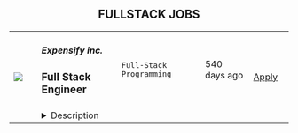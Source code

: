 <div align="center"><h2>FULLSTACK JOBS</h2></div><table><tr>
                <td width="100" height="100" rowspan="2">
                    <img src=https://wwr-pro.s3.amazonaws.com/logos/0018/4192/logo.gif>
                </td>
                <td width="300">
                    <h5>Expensify inc.</h5>
                    <h3> Full Stack Engineer</h3>
                </td>
                <td width="300">
                    <code>Full-Stack Programming</code>
                </td>
                <td width="200">
                <text>540 days ago</text>
                </td>
                <td width="100" rowspan="2">
                <a href=https://weworkremotely.com/remote-jobs/expensify-inc-full-stack-engineer align="right" target="_blank">Apply</a>
                </td>
            </tr>
            <tr>
                <td colspan="3">
                <details><summary>Description</summary>
                <img src="https://we-work-remotely.imgix.net/logos/0018/4192/logo.gif?ixlib=rails-4.0.0&w=50&h=50&dpr=2&fit=fill&auto=compress" />

<p>
  <strong>Headquarters:</strong> San Francisco, CA
    <br /><strong>URL:</strong> <a href="https://we.are.expensify.com/how-we-got-here">https://we.are.expensify.com/how-we-got-here</a>
</p>

<h1>Your Mission, Should You Choose to Accept:</h1><div>
<br>Join our passionate team of top-notch engineers to solve a real-world problem, and help people spend less time managing expenses and more time pursuing their real goals. As we revolutionize the way people manage their expenses, being part of the Expensify team means building the easiest, fastest, and most efficient platform to automate everything expense-related.<br><br><br>
</div><div>Our employees work from all over the world, but if you’re looking for a change of scene we offer visa sponsorship and relocation assistance to join us at one of our rad locations:</div><ul>
<li>San Francisco</li>
<li>Portland</li>
<li>Michigan</li>
<li>New York</li>
<li>London</li>
<li>Melbourne</li>
<li>And more to come!</li>
</ul><div>
<br>Even though we work hard at Expensify, we make sure our employees are happy. Our most talked about perk is our<a href="https://we.are.expensify.com/explore-the-world"> Offshore</a> where we spend a month abroad working from a remote location as a team. This year we’re going to Spain, do you want to join?<br><br><br>
</div><div>
<strong><br>About You<br></strong><br><br>
</div><div>
<br>Whether you’re building features like calendar integrations, importing credit card transactions, or pulling information from receipts, you’re self-driven and collaborative. You’re an autonomous individual who is passionate about writing beautiful and concise code. You’re willing to work with other engineers, designers, and customer facing teams to turn our dreams into reality. <br><br><br>
</div><div>
<br>As a Web Full Stack Engineer, your responsibilities include:<br><br><br>
</div><ul>
<li>Implementing improvements</li>
<li>Planning, building, and maintaining cross-stack features like accounting integrations, advanced receipt scanning, and more.</li>
<li>Guiding and enabling others in the organization: we'll share our editor tricks, dotfiles and productive workflows. Share yours!</li>
<li>Asking questions about things you don’t understand and challenging the status quo.<br><br><br>
</li>
</ul><div>
<br>For the best possible fit, we are looking for someone who:<br><br><br>
</div><ul>
<li>Has experience writing real-world software to solve real-world problems.</li>
<li>Communicates well, both interpersonally and in their code.</li>
<li>Is a natural problem solver, knows how to solve problems by automating their solutions.</li>
<li>Understands the role and impact that programming can have on the organization as a whole.</li>
<li>Wants to develop and grow their skills in programming and leadership within the organization.<br><br><br>
</li>
</ul><div>
<br>We are looking for people who have a strong understanding of algorithms and design patterns that can apply those concepts into a production level codebase. Knowledge and experience with Javascript, React, React Native, PHP, C++, Java, iOS or Android is a plus. This position is the foundation for launching a career with Expensify, with the expectation that you’ll carry these skills into new domains.<br><br><br>
</div><div>
<strong><br>Compensation &amp; Benefits<br></strong><br><br>
</div><ul>
<li>Full-time, salaried position</li>
<li>401k with employer match</li>
<li>100% Medical/Dental/Vision contributions</li>
<li>Commuter benefits</li>
<li>Free lunch</li>
<li>Flexible vacation policy</li>
<li>Relocation available</li>
<li>Work from home when you need to<br><br><br>
</li>
</ul><div>
<strong><br>Next Steps<br></strong><br><br>
</div><div>
<br>Applying is easy, but it takes time. See, while we know you're awesome, it's actually really hard and time consuming to find you in the midst of literally hundreds of other applications we get from everyone else. So this is where we're going to ask our first favor: can you make it really easy and obvious how great you are, so we don't accidentally overlook you? There are probably many ways to do that, but the easiest way to help us out is by answering the following questions:<br><br><br>
</div><ol>
<li>What's the URL of your website? If you don't have one, why not?</li>
<li>What's your coding history? When did you start, and what have you done between then and now?</li>
<li>What do you want to do with the rest of your life, and how is Expensify a step toward your long-term goals?</li>
<li>How did you hear about us? A job posting? Chalk on a sidewalk? From a friend? Let us know where you saw this opening.<br><br><br>
</li>
</ol><div>
<strong><br>Resume not your thing? That’s great, we don’t really read them anyway! Forward your responses to the questions to apply@expensify.com. We're excited to hear from you!<br></strong><br><br>
</div><div><br></div>

<p><strong>To apply:</strong> <a href="https://weworkremotely.com/remote-jobs/expensify-inc-full-stack-engineer">https://weworkremotely.com/remote-jobs/expensify-inc-full-stack-engineer</a></p>

                </details>
                </td>
            </tr>,<tr>
                <td width="100" height="100" rowspan="2">
                    <img src=https://remotive.com/job/1224255/logo>
                </td>
                <td width="300">
                    <h5>Discourse</h5>
                    <h3>Full Stack Engineer - Customer Solutions Team</h3>
                </td>
                <td width="300">
                    <code>developer,javascript,rails,ruby</code>
                </td>
                <td width="200">
                <text>10 days ago</text>
                </td>
                <td width="100" rowspan="2">
                <a href=https://remotive.com/remote-jobs/software-dev/full-stack-engineer-customer-solutions-team-1224255 align="right" target="_blank">Apply</a>
                </td>
            </tr>
            <tr>
                <td colspan="3">
                <details><summary>Description</summary>
                <div class="h5"><em>Salary dependent on location and experience</em></div>
<p class="h1"> </p>
<p class="h1"><!--block-->About the job</p>
<p>You will work closely with some of Discourse’s largest clients to help them with their extensive customizations. You will also be contributing to Discourse’s core product and official plugins.</p>
<p><!--block--><br>Responsibilities include:<br><br></p>
<ul>
<li><!--block-->Communicate daily with clients and work with them to agree on work priorities</li>
<li><!--block-->Implement and document client features</li>
<li><!--block-->Discuss and decide with internal Discourse teams whether features are appropriate in core, or in client plugins</li>
<li><!--block-->Maintain client-specific features against latest core versions</li>
<li><!--block-->Highlight new critical core features to high-profile clients</li>
<li><!--block-->Schedule and deploy patches and upgrades</li>
</ul>
<p><!--block--><br><strong>About you</strong></p>
<p><!--block--></p>
<ul>
<li>You are an experienced full stack developer who has an interest in proposing and providing direct solutions to aid in customer success. You have excellent written and verbal communication skills and are comfortable working in a fully remote team.</li>
<li>You should be excited about customizing open-source solutions to fit a customer’s requirements.</li>
<li>You have Ruby, Rails and JavaScript experience; Discourse applicants usually complete a paid trial project prior to joining the team.</li>
<li>You should be kind to your co-workers. We believe in a welcoming workplace where people from different backgrounds and cultures work together to create something great.</li>
</ul>
<p> </p>
<p><!--block--><br><strong>About us</strong><br><br></p>
<p>There are many benefits to working at Discourse including a flexible work schedule, 5 weeks of holiday per year, funding for a co-working space, and more! <a href="https://www.discourse.org/team#benefits" rel="nofollow">Learn more</a>.<br><br></p>
<p><!--block--><br><strong>How to Apply</strong></p>
<p><!--block--><br>Please send a detailed cover letter along with your resume to <a href="mailto:jobs+wwr@discourse.org" rel="nofollow">jobs+wwr@discourse.org</a><br><br></p>
<!--block-->
<p><br><br></p>
<img src="https://remotive.com/job/track/1224255/blank.gif?source=public_api" alt=""/>
                </details>
                </td>
            </tr></table>